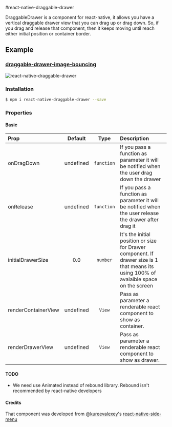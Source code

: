 #react-native-draggable-drawer

DraggableDrawer is a component for react-native, it allows you have a vertical draggable drawer view that you can drag up or drag down. So, if you drag and release that component, then it keeps moving until reach  either initial position or container border.  

## Example
### [draggable-drawer-image-bouncing](https://github.com/llanox/react-native-draggable-drawer/blob/master/examples/draggabledrawer-image-bouncing/DemoScreen.js)

![react-native-draggable-drawer](http://i.imgur.com/AequjyD.gif)

### Installation

```bash
$ npm i react-native-draggable-drawer --save
```

### Properties

#### Basic

| Prop  | Default  | Type | Description |
| :------------ |:---------------:| :---------------:| :-----|
| onDragDown | undefined | `function` | If you pass a function as parameter it will be notified when the user drag down the drawer  |
| onRelease | undefined | `function` | If you pass a function as parameter it will be notified when the user release the drawer after drag it |
| initialDrawerSize | 0.0 | `number` | It's the initial position or size for Drawer component. If  drawer size is 1 that means its using 100% of avalaible space on the screen |
| renderContainerView | undefined | `View` | Pass as parameter a renderable react component to show as container. |
| renderDrawerView | undefined | `View` | Pass as parameter a renderable react component to show as drawer. |

#### TODO
- We need use Animated  instead of rebound library. Rebound isn't recommended by react-native developers

#### Credits

That component was developed from [@kureevalexey](https://twitter.com/kureevalexey)'s [react-native-side-menu](https://github.com/Kureev/react-native-side-menu)

